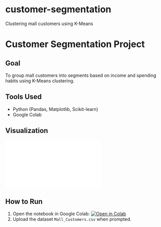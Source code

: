 # customer-segmentation
Clustering mall customers using K-Means
# Customer Segmentation Project  

## Goal  
To group mall customers into segments based on income and spending habits using K-Means clustering.  

## Tools Used  
- Python (Pandas, Matplotlib, Scikit-learn)  
- Google Colab  

## Visualization  
![Customer Segments](customer_segments.html)  

## How to Run  
1. Open the notebook in Google Colab: [![Open in Colab](https://colab.research.google.com/assets/colab-badge.svg)](your_colab_notebook_link)  
2. Upload the dataset `Mall_Customers.csv` when prompted.  
